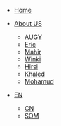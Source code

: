 <!-- 侧边栏 docs/_navbar.md -->
- [Home]()
- [About US]()
  - [ AUGY ]()
  - [Eric]()
  - [ Mahir ](AboutUs/Mahir.md)
  - [ Winki ]()
  - [ Hirsi ]()
  - [ Khaled ]()
  - [ Mohamud ]()

- [EN]()
  - [CN]()
  - [SOM]()